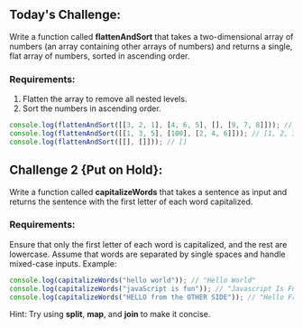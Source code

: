 ## Today's Challenge: 
Write a function called **flattenAndSort** that takes a two-dimensional array of numbers (an array containing other arrays of numbers) and returns a single, flat array of numbers, sorted in ascending order.

### Requirements:

1. Flatten the array to remove all nested levels.
2. Sort the numbers in ascending order.

```javascript
console.log(flattenAndSort([[3, 2, 1], [4, 6, 5], [], [9, 7, 8]])); // [1, 2, 3, 4, 5, 6, 7, 8, 9]
console.log(flattenAndSort([[1, 3, 5], [100], [2, 4, 6]])); // [1, 2, 3, 4, 5, 6, 100]
console.log(flattenAndSort([[], []])); // []
```

## Challenge 2 {Put on Hold}:
Write a function called **capitalizeWords** that takes a sentence as input and returns the sentence with the first letter of each word capitalized.

### Requirements:

Ensure that only the first letter of each word is capitalized, and the rest are lowercase.
Assume that words are separated by single spaces and handle mixed-case inputs.
Example:

```javascript
console.log(capitalizeWords("hello world")); // "Hello World"
console.log(capitalizeWords("javaScript is fun")); // "Javascript Is Fun"
console.log(capitalizeWords("HELLO from the OTHER SIDE")); // "Hello From The Other Side"
```
Hint: Try using **split**, **map**, and **join** to make it concise.